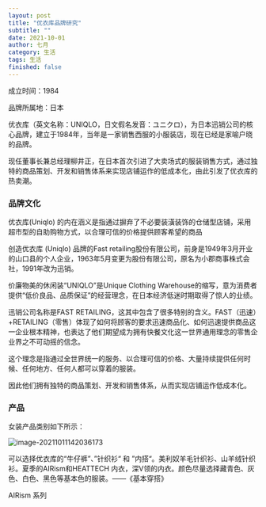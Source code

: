 ```yaml
---
layout: post
title: "优衣库品牌研究"
subtitle: ""
date: 2021-10-01
author: 七月
category: 生活
tags: 生活
finished: false
---
```


成立时间：1984

品牌所属地：日本

优衣库（英文名称：UNIQLO，日文假名发音：ユニクロ），为日本迅销公司的核心品牌，建立于1984年，当年是一家销售西服的小服装店，现在已经是家喻户晓的品牌。

现任董事长兼总经理柳井正，在日本首次引进了大卖场式的服装销售方式，通过独特的商品策划、开发和销售体系来实现店铺运作的低成本化，由此引发了优衣库的热卖潮。

### 品牌文化

优衣库(Uniqlo) 的内在涵义是指通过摒弃了不必要装潢装饰的仓储型店铺，采用超市型的自助购物方式，以合理可信的价格提供顾客希望的商品

创造优衣库 (Uniqlo) 品牌的Fast retailing股份有限公司，前身是1949年3月开业的山口县的个人企业，1963年5月变更为股份有限公司，原名为小郡商事株式会社，1991年改为迅销。

价廉物美的休闲装“UNIQLO”是Unique Clothing Warehouse的缩写，意为消费者提供“低价良品、品质保证”的经营理念，在日本经济低迷时期取得了惊人的业绩。

迅销公司名称是FAST RETAILING，这其中包含了很多特别的含义。FAST（迅速）+RETAILING（零售）体现了如何将顾客的要求迅速商品化、如何迅速提供商品这一企业根本精神，也表达了他们期望成为拥有快餐文化这一世界通用理念的零售企业界之不可动摇的信念。

这个理念是指通过全世界统一的服务、以合理可信的价格、大量持续提供任何时候、任何地方、任何人都可以穿着的服装。

因此他们拥有独特的商品策划、开发和销售体系，从而实现店铺运作低成本化。

### 产品

女装产品类别如下所示：

![image-20211011142036173](/Users/Rosanne/Documents/GitHub/Rosanne-Luo.github.io/img/2021-10-11-UNIQLO/image-20211011142036173.png)

可以选择优衣库的“牛仔裤”、”针织衫“ 和 ”内搭“。美利奴羊毛针织衫、山羊绒针织衫。夏季的AIRism和HEATTECH 内衣，深V领的内衣。颜色尽量选择藏青色、灰色、白色、黑色等基本色的服装。——《基本穿搭》

AIRism 系列